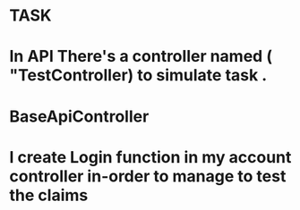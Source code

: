 # TASK
# In API There's a controller named ( "TestController) to simulate task .
# BaseApiController 
# I create Login function in my account controller in-order to manage to test the claims 
